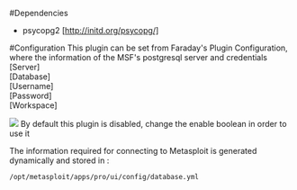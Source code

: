 #Dependencies     
* psycopg2 [http://initd.org/psycopg/]

#Configuration
This plugin can be set from Faraday's Plugin Configuration, where the information of the MSF's postgresql server and credentials
[Server]  
[Database]  
[Username]  
[Password]  
[Workspace]  

![](Metasploit-Plugin.png)
By default this plugin is disabled, change the enable boolean in order to use it

The information required for connecting to Metasploit is generated dynamically and stored in :

    /opt/metasploit/apps/pro/ui/config/database.yml